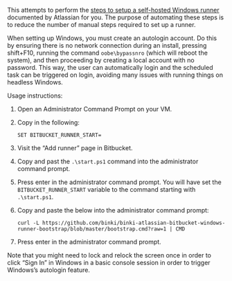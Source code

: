 This attempts to perform the [steps to setup a self-hosted Windows runner](https://support.atlassian.com/bitbucket-cloud/docs/set-up-runners-for-windows/) documented by Atlassian for you. The purpose of automating these steps is to reduce the number of manual steps required to set up a runner.

When setting up Windows, you must create an autologin account. Do this by ensuring there is no network connection during an install, pressing shift+F10, running the command `oobe\bypassnro` (which will reboot the system), and then proceeding by creating a local account with no password. This way, the user can automatically login and the scheduled task can be triggered on login, avoiding many issues with running things on headless Windows.

Usage instructions:

1. Open an Administrator Command Prompt on your VM.
2. Copy in the following:

    ```
    SET BITBUCKET_RUNNER_START=
    ```

3. Visit the “Add runner” page in Bitbucket.
4. Copy and past the `.\start.ps1` command into the administrator command prompt.
5. Press enter in the administrator command prompt. You will have set the `BITBUCKET_RUNNER_START` variable to the command starting with `.\start.ps1`.
6. Copy and paste the below into the administrator command prompt:

    ```
    curl -L https://github.com/binki/binki-atlassian-bitbucket-windows-runner-bootstrap/blob/master/bootstrap.cmd?raw=1 | CMD
    ```
7. Press enter in the administrator command prompt.

Note that you might need to lock and relock the screen once in order to click “Sign In” in Windows in a basic console session in order to trigger Windows’s autologin feature.
